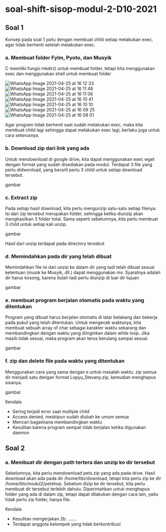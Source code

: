 # soal-shift-sisop-modul-2-D10-2021

## **Soal 1**

Konsep pada soal 1 yaitu dengan membuat child setiap melakukan exec, agar tidak berhenti setelah melakukan exec.

### **a. Membuat folder Fylm, Pyoto, dan Musyik**

C memiliki fungsi mkdir() untuk membuat folder, tetapi kita menggunakan exec dan menggunakan shell untuk membuat folder

![WhatsApp Image 2021-04-25 at 16 12 33](https://user-images.githubusercontent.com/77373958/115996801-009be580-a60b-11eb-8074-bb8d5cf15eab.jpeg)
![WhatsApp Image 2021-04-25 at 16 11 48](https://user-images.githubusercontent.com/77373958/115996803-01cd1280-a60b-11eb-83e8-59ecf6c6ee6d.jpeg)
![WhatsApp Image 2021-04-25 at 16 11 06](https://user-images.githubusercontent.com/77373958/115996805-0265a900-a60b-11eb-9ea8-a3b77cc1f2c8.jpeg)
![WhatsApp Image 2021-04-25 at 16 10 41](https://user-images.githubusercontent.com/77373958/115996807-0396d600-a60b-11eb-83a1-4bdae7ed245b.jpeg)
![WhatsApp Image 2021-04-25 at 16 10 10](https://user-images.githubusercontent.com/77373958/115996808-0396d600-a60b-11eb-8fd9-e9a5b00ac938.jpeg)
![WhatsApp Image 2021-04-25 at 16 09 25](https://user-images.githubusercontent.com/77373958/115996809-042f6c80-a60b-11eb-9148-e7bd77d5c7c9.jpeg)
![WhatsApp Image 2021-04-25 at 16 08 01](https://user-images.githubusercontent.com/77373958/115996810-04c80300-a60b-11eb-8c60-f2afd7a2fb86.jpeg)

Agar program tidak berhenti saat sudah melakukan exec, maka kita membuat child lagi sehingga dapat melakukan exec lagi, berlaku juga untuk cara seterusnya.

### **b. Download zip dari link yang ada**

Untuk mendownload di google drive, kita dapat menggunakan exec wget dengan format yang sudah disediakan pada modul. Terdapat 3 file yang perlu didwonload, yang berarti perlu 3 child untuk setiap download tersebut.

gambar

### **c. Extract zip**

Pada setiap hasil download, kita perlu mengunzip satu-satu setiap filenya. Isi dari zip tersebut merupakan folder, sehingga ketika diunzip akan menghasilkan 3 folder total. Sama seperti sebelumnya, kita perlu membuat 3 child untuk setiap kali unzip.

gambar

Hasil dari unzip terdapat pada directory tersebut

### **d. Memindahkan pada dir yang telah dibuat**

Memindahkan file isi dari unzip ke dalam dir yang tadi telah dibuat sesuai ketentuan (musik ke Musyik, dll.) dapat menggunakan mv. Syaratnya adalah dir harus kosong, karena itulah tadi perlu diunzip di luar dir tujuan

gambar

### **e. membuat program berjalan otomatis pada waktu yang ditentukan**

Program yang dibuat harus berjalan otomatis di latar belakang dan bekerja pada pukul yang telah ditentukan. Untuk mengecek waktunya, kita membuat sebuah array of char sebagai karakter waktu sekarang dan membandingkan dengan waktu yang diinginkan dalam while loop. Jika masih tidak sesuai, maka program akan terus berulang sampai sesuai.

gambar

### **f. zip dan delete file pada waktu yang ditentukan**

Menggunakan cara yang sama dengan e untuk masalah waktu. zip semua dir menjadi satu dengan format Lopyu_Stevany.zip, kemudian menghapus sisanya.

gambar

Kendala
- Sering terjadi error saat multiple child
- Access denied, meskipun sudah diubah ke umum semua
- Mencari bagaimana membandingkan waktu
- Kesulitan karena program sempat tidak berjalan ketika digunakan daemon



## **Soal 2**

### **a. Membuat dir dengan path tertera dan unzip ke dir tersebut**

Sebelumnya, kita perlu mendownload pets.zip yang ada pada drive. Hasil download akan ada pada dir /home/tito/download, tetapi kita perlu zip ke dir /home/tito/modul2/petshop. Sebelum dizip ke dir tersebut, kita perlu membuat dir tersebut terlebih dahulu. Diperintahkan untuk menghapus folder yang ada di dalam zip, tetapi dapat dilakukan dengan cara lain, yaitu tidak perlu zip folder, hanya file.



Kendala
- Kesulitan mengerjakan 2b. .......
- Terdapat anggota kelompok yang tidak berkontribusi




